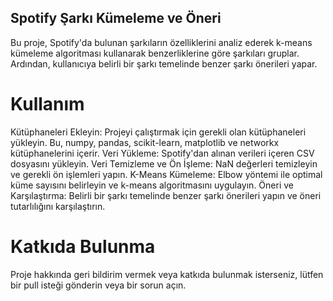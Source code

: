 ## Spotify Şarkı Kümeleme ve Öneri
Bu proje, Spotify'da bulunan şarkıların özelliklerini analiz ederek k-means kümeleme algoritması kullanarak benzerliklerine göre şarkıları gruplar. Ardından, kullanıcıya belirli bir şarkı temelinde benzer şarkı önerileri yapar.

# Kullanım
Kütüphaneleri Ekleyin: Projeyi çalıştırmak için gerekli olan kütüphaneleri yükleyin. Bu, numpy, pandas, scikit-learn, matplotlib ve networkx kütüphanelerini içerir.
Veri Yükleme: Spotify'dan alınan verileri içeren CSV dosyasını yükleyin.
Veri Temizleme ve Ön İşleme: NaN değerleri temizleyin ve gerekli ön işlemleri yapın.
K-Means Kümeleme: Elbow yöntemi ile optimal küme sayısını belirleyin ve k-means algoritmasını uygulayın.
Öneri ve Karşılaştırma: Belirli bir şarkı temelinde benzer şarkı önerileri yapın ve öneri tutarlılığını karşılaştırın.

# Katkıda Bulunma
Proje hakkında geri bildirim vermek veya katkıda bulunmak isterseniz, lütfen bir pull isteği gönderin veya bir sorun açın.
